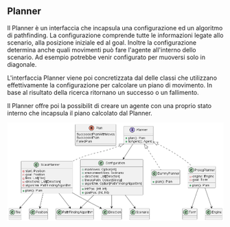 ## Planner

Il Planner è un interfaccia che incapsula una configurazione ed un algoritmo di pathfinding.
La configurazione comprende tutte le informazioni legate allo scenario, alla posizione iniziale ed al goal.
Inoltre la configurazione determina anche quali movimenti può fare l'agente all'interno dello scenario. 
Ad esempio potrebbe venir configurato per muoversi solo in diagonale.

L'interfaccia Planner viene poi concretizzata dal delle classi che utilizzano effettivamente la configurazione 
per calcolare un piano di movimento. In base al risultato della ricerca ritornano un successo o un fallimento.

Il Planner offre poi la possibilit di creare un agente con una proprio stato interno 
che incapsula il piano calcolato dal Planner.

<p align="center">
  <img src="../resources/planner.png" alt="Planner" title="Planner" />
</p>